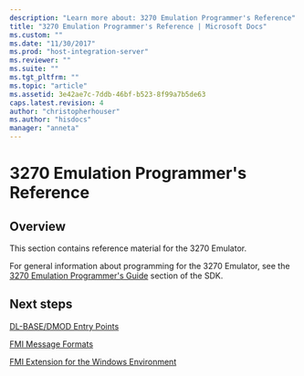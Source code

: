 ```yaml
---
description: "Learn more about: 3270 Emulation Programmer's Reference"
title: "3270 Emulation Programmer's Reference | Microsoft Docs"
ms.custom: ""
ms.date: "11/30/2017"
ms.prod: "host-integration-server"
ms.reviewer: ""
ms.suite: ""
ms.tgt_pltfrm: ""
ms.topic: "article"
ms.assetid: 3e42ae7c-7ddb-46bf-b523-8f99a7b5de63
caps.latest.revision: 4
author: "christopherhouser"
ms.author: "hisdocs"
manager: "anneta"
---
```

# 3270 Emulation Programmer's Reference

## Overview
This section contains reference material for the 3270 Emulator.  
  
 For general information about programming for the 3270 Emulator, see the [3270 Emulation Programmer's Guide](3270-emulation-programmer-s-guide1.md) section of the SDK.  
  
## Next steps
 [DL-BASE/DMOD Entry Points](../core/dl-base-dmod-entry-points1.md)  
  
 [FMI Message Formats](../core/fmi-message-formats2.md)  
  
 [FMI Extension for the Windows Environment](../core/fmi-extension-for-the-windows-environment1.md)

